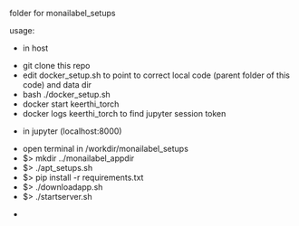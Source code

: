 folder for monailabel_setups

usage:
- in host
 * git clone this repo
 * edit docker_setup.sh to point to correct local code (parent folder of this code) and data dir 
 * bash ./docker_setup.sh
 * docker start keerthi_torch
 * docker logs keerthi_torch to find jupyter session token
- in jupyter (localhost:8000)
 * open terminal in /workdir/monailabel_setups
 * $> mkdir ../monailabel_appdir 
 * $> ./apt_setups.sh
 * $> pip install -r requirements.txt
 * $> ./downloadapp.sh
 * $> ./startserver.sh
- 
